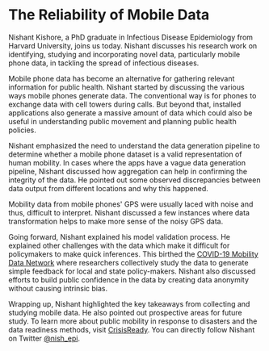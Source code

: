# The Reliability of Mobile Data
Nishant Kishore, a PhD graduate in Infectious Disease Epidemiology from Harvard University, joins us today. Nishant discusses his research work on identifying, studying and incorporating novel data, particularly mobile phone data, in tackling the spread of infectious diseases.

Mobile phone data has become an alternative for gathering relevant information for public health. Nishant started by discussing the various ways mobile phones generate data. The conventional way is for phones to exchange data with cell towers during calls. But beyond that, installed applications also generate a massive amount of data which could also be useful in understanding public movement and planning public health policies. 

Nishant emphasized the need to understand the data generation pipeline to determine whether a mobile phone dataset is a valid representation of human mobility. In cases where the apps have a vague data generation pipeline, Nishant discussed how aggregation can help in confirming the integrity of the data. He pointed out some observed discrepancies between data output from different locations and why this happened.

Mobility data from mobile phones' GPS were usually laced with noise and thus, difficult to interpret. Nishant discussed a few instances where data transformation helps to make more sense of the noisy GPS data.

Going forward, Nishant explained his model validation process. He explained other challenges with the data which make it difficult for policymakers to make quick inferences. This birthed the [COVID-19 Mobility Data Network](https://www.covid19mobility.org/) where researchers collectively study the data to generate simple feedback for local and state policy-makers. Nishant also discussed efforts to build public confidence in the data by creating data anonymity without causing intrinsic bias.

Wrapping up, Nishant highlighted the key takeaways from collecting and studying mobile data. He also pointed out prospective areas for future study. To learn more about public mobility in response to disasters and the data readiness methods, visit [CrisisReady](https://www.crisisready.io/). You can directly follow Nishant on Twitter [@nish_epi](https://twitter.com/nish_epi?lang=en).
